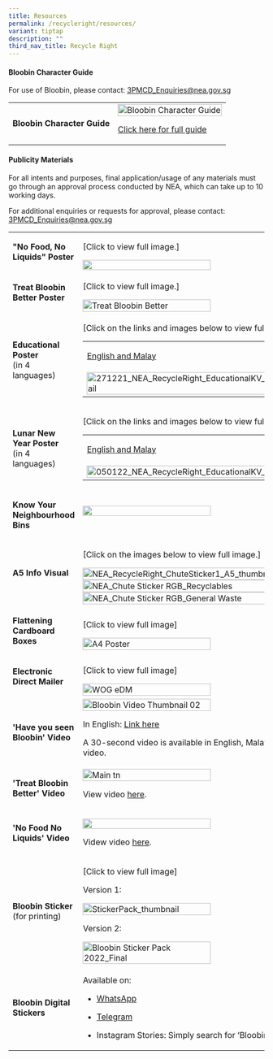 ```yaml
---
title: Resources
permalink: /recycleright/resources/
variant: tiptap
description: ""
third_nav_title: Recycle Right
---
```

<h4>Bloobin Character Guide</h4>
<p>For use of Bloobin, please contact: <a href="mailto:3PMCD_Enquiries@nea.gov.sg" rel="noopener noreferrer nofollow" target="_blank"><u>3PMCD_Enquiries@nea.gov.sg</u></a>
</p>
<p></p>
<table style="minWidth: 50px">
<colgroup>
<col>
<col>
</colgroup>
<tbody>
<tr>
<td rowspan="1" colspan="1">
<p><strong>Bloobin Character Guide</strong>
</p>
</td>
<td rowspan="1" colspan="1">
<div class="isomer-image-wrapper">
<img style="width: 100%" height="auto" width="100%" alt="Bloobin Character Guide" src="/images/Recycle Right/Resources/bloobin_character_guide_tmb_esize__300.jpg">
</div>
<p><a href="https://www.nea.gov.sg/docs/default-source/cgs/bloobin-character-guide_final.pdf" rel="noopener noreferrer nofollow" target="_blank">Click here for full guide</a>
</p>
</td>
</tr>
</tbody>
</table>
<h4>Publicity Materials</h4>
<p>For all intents and purposes, final application/usage of any materials
must go through an approval process conducted by NEA, which can take up
to 10 working days.</p>
<p>For additional enquiries or requests for approval, please contact:&nbsp;
<a href="mailto:3PMCD_Enquiries@nea.gov.sg" rel="noopener noreferrer nofollow" target="_blank"><u>3PMCD_Enquiries@nea.gov.sg</u>
</a>
</p>
<table style="minWidth: 50px">
<colgroup>
<col>
<col>
</colgroup>
<tbody>
<tr>
<td rowspan="1" colspan="1">
<p><strong>"No Food, No Liquids" Poster</strong>
</p>
</td>
<td rowspan="1" colspan="1">
<p>[Click to view full image.]</p>
<div class="isomer-image-wrapper">
<img style="width: 50%;" height="auto" width="100%" alt="" src="/images/Recycle Right/untitled.png">
</div>
</td>
</tr>
<tr>
<td rowspan="1" colspan="1">
<p><strong>Treat Bloobin Better Poster</strong>
</p>
</td>
<td rowspan="1" colspan="1">
<p>[Click to view full image.]</p><a class="isomer-image-wrapper" href="/images/Recycle%20Right/Resources/treat_bloobin_better___rgb.png"><img style="width: 50%;" height="auto" width="100%" alt="Treat Bloobin Better" src="/images/Recycle Right/Resources/treat_bloobin_better___rgb_tmb_medium.png"></a>
</td>
</tr>
<tr>
<td rowspan="1" colspan="1">
<p><strong>Educational Poster</strong>
<br>(in 4 languages)</p>
</td>
<td rowspan="1" colspan="1">
<p>[Click on the links and images below to view full image.]</p>
<table style="minWidth: 50px">
<colgroup>
<col>
<col>
</colgroup>
<tbody>
<tr>
<td rowspan="1" colspan="1">
<p><a href="/images/Recycle%20Right/Resources/nea_recycleright_educationalkv1_em.jpg" rel="noopener noreferrer nofollow" target="_blank">English and Malay</a>
</p>
</td>
<td rowspan="1" colspan="1">
<p><a href="/images/Recycle%20Right/Resources/nea_recycleright_educationalkv1_ct.jpg" rel="noopener noreferrer nofollow" target="_blank">Chinese and Tamil</a>
</p>
</td>
</tr>
<tr>
<td rowspan="1" colspan="1"><a class="isomer-image-wrapper" href="/images/Recycle%20Right/Resources/nea_recycleright_educationalkv1_em.jpg"><img style="width: 100%" height="auto" width="100%" alt="271221_NEA_RecycleRight_EducationalKV_EN_ML_thumbnail" src="/images/Recycle Right/Resources/271221_nea_recycleright_educationalkv_en_ml_thumbnail64c45883_5b49_4c94_a6ce_a511536fcbf0_tmb_medium.jpg"></a>
</td>
<td rowspan="1" colspan="1"><a class="isomer-image-wrapper" href="/images/Recycle%20Right/Resources/nea_recycleright_educationalkv1_ct.jpg"><img style="width: 100%" height="auto" width="100%" alt="271221_NEA_RecycleRight_EducationalKV_V02_CN_TL_thumbnail" src="/images/Recycle Right/Resources/271221_nea_recycleright_educationalkv_v02_cn_tl_thumbnail05230a42_9796_40c3_8431_f9ec8dbafd40_tmb_medium.jpg"></a>
</td>
</tr>
</tbody>
</table>
</td>
</tr>
<tr>
<td rowspan="1" colspan="1">
<p><strong>Lunar New Year Poster</strong>
<br>(in 4 languages)</p>
</td>
<td rowspan="1" colspan="1">
<p>[Click on the links and images below to view full image.]</p>
<table style="minWidth: 50px">
<colgroup>
<col>
<col>
</colgroup>
<tbody>
<tr>
<td rowspan="1" colspan="1">
<p><a href="/images/Recycle%20Right/Resources/050122_nea_recycleright_educationalkv_cny_en_ml.jpg" rel="noopener noreferrer nofollow" target="_blank">English and Malay</a>
</p>
</td>
<td rowspan="1" colspan="1">
<p><a href="/images/Recycle%20Right/Resources/050122_nea_recycleright_educationalkv_cny_cn_tl.jpg" rel="noopener noreferrer nofollow" target="_blank">Chinese and Tamil</a>
</p>
</td>
</tr>
<tr>
<td rowspan="1" colspan="1"><a class="isomer-image-wrapper" href="/images/Recycle%20Right/Resources/050122_nea_recycleright_educationalkv_cny_en_ml.jpg"><img style="width: 100%" height="auto" width="100%" alt="050122_NEA_RecycleRight_EducationalKV_CNY_EN_ML_tn" src="/images/Recycle Right/Resources/050122_nea_recycleright_educationalkv_cny_en_ml_tn1fd3884f_81be_48b6_bdce_9c43a69389c9_tmb_medium.jpg"></a>
</td>
<td rowspan="1" colspan="1"><a class="isomer-image-wrapper" href="/images/Recycle%20Right/Resources/050122_nea_recycleright_educationalkv_cny_cn_tl.jpg"><img style="width: 100%" height="auto" width="100%" alt="050122_NEA_RecycleRight_EducationalKV_CNY_CN_TL_tn" src="/images/Recycle Right/Resources/050122_nea_recycleright_educationalkv_cny_cn_tl_tn907082bc_033c_4ccf_bc7e_b1832dc74ccf_tmb_medium.jpg"></a>
</td>
</tr>
</tbody>
</table>
</td>
</tr>
<tr>
<td rowspan="1" colspan="1">
<p><strong>Know Your Neighbourhood Bins</strong>
</p>
</td>
<td rowspan="1" colspan="1">
<div class="isomer-image-wrapper">
<img style="width: 50%;" height="auto" width="100%" alt="" src="/images/Recycle Right/Community_20Recycling_20Poster_20__20Cloop.png">
</div>
<p></p>
<p></p>
</td>
</tr>
<tr>
<td rowspan="1" colspan="1">
<p><strong>A5 Info Visual</strong>
</p>
</td>
<td rowspan="1" colspan="1">
<p>[Click on the images below to view full image.]</p><a class="isomer-image-wrapper" href="/images/Recycle%20Right/Resources/nea_recycleright_chutesticker1_a554939e3994064c668a41fd43bac0b727.jpg"><img style="width: 70%;" height="auto" width="100%" alt="NEA_RecycleRight_ChuteSticker1_A5_thumbnail" src="/images/Recycle Right/Resources/nea_recycleright_chutesticker1_a5_thumbnail37b85f13_0965_41f3_9c83_2558d377ab1c_tmb_esize_350_.jpg"></a>
<a class="isomer-image-wrapper" href="/images/Recycle%20Right/Resources/nea_chute_sticker_rgb_recyclables.jpg">
<img style="width: 70%;" height="auto" width="100%" alt="NEA_Chute Sticker RGB_Recyclables" src="/images/Recycle Right/Resources/nea_chute_sticker_rgb_recyclables_tmb_esize_350_.jpg">
</a><a class="isomer-image-wrapper" href="/images/Recycle%20Right/Resources/nea_chute_sticker_rgb_general_waste.jpg"><img style="width: 70%;" height="auto" width="100%" alt="NEA_Chute Sticker RGB_General Waste" src="/images/Recycle Right/Resources/nea_chute_sticker_rgb_general_waste_tmb_esize_350_.jpg"></a>
</td>
</tr>
<tr>
<td rowspan="1" colspan="1">
<p><strong>Flattening Cardboard Boxes</strong>
</p>
</td>
<td rowspan="1" colspan="1">
<p>[Click to view full image]</p><a class="isomer-image-wrapper" href="/images/Recycle%20Right/Resources/a4_poster.png"><img style="width: 50%;" height="auto" width="100%" alt="A4 Poster" src="/images/Recycle Right/Resources/a4_poster_tmb_small.png"></a>
</td>
</tr>
<tr>
<td rowspan="1" colspan="1">
<p><strong>Electronic Direct Mailer</strong>
</p>
</td>
<td rowspan="1" colspan="1">
<p>[Click to view full image]</p><a class="isomer-image-wrapper" href="/images/Recycle%20Right/Resources/wog_edm.png"><img style="width: 50%;" height="auto" width="100%" alt="WOG eDM" src="/images/Recycle Right/Resources/wog_edm_tmb_small.png"></a>
</td>
</tr>
<tr>
<td rowspan="1" colspan="1">
<p><strong>'Have you seen Bloobin' Video</strong>
</p>
</td>
<td rowspan="1" colspan="1">
<div class="isomer-image-wrapper">
<img style="width: 50%;" height="auto" width="100%" alt="Bloobin Video Thumbnail 02" src="/images/Recycle Right/Resources/bloobin_video_thumbnail_02_tmb_medium.jpg">
</div>
<p>In English: <a href="https://youtu.be/jAeqGbJIfJE" rel="noopener noreferrer nofollow" target="_blank"><u>Link here</u></a>
</p>
<p>A 30-second video is available in English, Malay, Chinese and Tamil. Please
contact <a href="mailto:3PMCD_Enquiries@nea.gov.sg" rel="noopener noreferrer nofollow" target="_blank"><u>3PMCD_Enquiries@nea.gov.sg</u></a>&nbsp;for
use of the video.</p>
</td>
</tr>
<tr>
<td rowspan="1" colspan="1">
<p><strong>'Treat Bloobin Better' Video</strong>
</p>
</td>
<td rowspan="1" colspan="1">
<div class="isomer-image-wrapper">
<img style="width: 50%;" height="auto" width="100%" alt="Main tn" src="/images/Recycle Right/Resources/main_tn_tmb_medium.jpg">
</div>
<p>View video <a href="https://youtu.be/p-qZCUBp1Go" rel="noopener noreferrer nofollow" target="_blank">here</a>.</p>
</td>
</tr>
<tr>
<td rowspan="1" colspan="1">
<p><strong>'No Food No Liquids' Video</strong>
</p>
</td>
<td rowspan="1" colspan="1">
<p></p>
<div class="isomer-image-wrapper">
<img style="width: 50%;" height="auto" width="100%" alt="" src="/images/Recycle Right/thumbnail.png">
</div>
<p>Videw video <a href="https://youtu.be/0h5HAxv48ls" rel="noopener nofollow" target="_blank">here</a>.</p>
</td>
</tr>
<tr>
<td rowspan="1" colspan="1">
<p><strong>Bloobin Sticker</strong>
<br>(for printing)</p>
</td>
<td rowspan="1" colspan="1">
<p>[Click to view full image]</p>
<p>Version 1:&nbsp;</p><a class="isomer-image-wrapper" href="/files/Recycle%20Right/bloobin_sticker_pack_final.pdf"><img style="width: 50%;" height="auto" width="100%" alt="StickerPack_thumbnail" src="/images/Recycle Right/Resources/stickerpack_thumbnail339e9856_c2bf_48fd_b6e6_89c88474a069_tmb_small.jpg"></a>
<p>Version 2:&nbsp;</p><a class="isomer-image-wrapper" href="/files/Recycle%20Right/bloobin_sticker_pack_2022_final_cmyk.pdf"><img style="width: 50%;" height="auto" width="100%" alt="Bloobin Sticker Pack 2022_Final" src="/images/Recycle Right/Resources/bloobin_sticker_pack_2022_final_tmb_small.jpg"></a>
</td>
</tr>
<tr>
<td rowspan="1" colspan="1">
<p><strong>Bloobin Digital Stickers</strong>
</p>
</td>
<td rowspan="1" colspan="1">
<p>Available on:</p>
<ul data-tight="true" class="tight">
<li>
<p><a href="https://sticker.ly/s/EULKNG" rel="noopener noreferrer nofollow" target="_blank"><u>WhatsApp</u></a>
</p>
</li>
<li>
<p><a href="https://t.me/addstickers/RecycleRight" rel="noopener noreferrer nofollow" target="_blank"><u>Telegram</u></a>
</p>
</li>
<li>
<p>Instagram Stories: Simply search for ‘Bloobin’ under the GIF stickers
function to start using them for your Instagram Stories!</p>
</li>
</ul>
</td>
</tr>
</tbody>
</table>
<p></p>
<p></p>